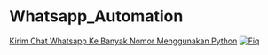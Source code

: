 # Whatsapp_Automation

[Kirim Chat Whatsapp Ke Banyak Nomor Menggunakan Python](https://youtu.be/e7GsQphehgk)
[![Fiq](https://img.youtube.com/vi/e7GsQphehgk/maxresdefault.jpg)](https://youtu.be/e7GsQphehgk)

